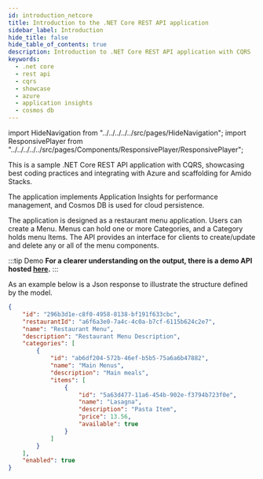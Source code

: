 ```yaml
---
id: introduction_netcore
title: Introduction to the .NET Core REST API application
sidebar_label: Introduction
hide_title: false
hide_table_of_contents: true
description: Introduction to .NET Core REST API application with CQRS
keywords:
  - .net core
  - rest api
  - cqrs
  - showcase
  - azure
  - application insights
  - cosmos db
---
```


import HideNavigation  from "../../../../../src/pages/HideNavigation";
import ResponsivePlayer from "../../../../../src/pages/Components/ResponsivePlayer/ResponsivePlayer";

This is a sample .NET Core REST API application with CQRS, showcasing best coding practices and integrating with Azure
and scaffolding for Amido Stacks.

The application implements Application Insights for performance management,
and Cosmos DB is used for cloud persistence.

The application is designed as a restaurant menu application. Users can create a Menu.
Menus can hold one or more Categories, and a Category holds menu Items.
The API provides an interface for clients to create/update and delete any or all of the menu components.

<ResponsivePlayer url="https://youtu.be/wfuQ7ynH3FY" />


:::tip Demo
**For a clearer understanding on the output, there is a demo API hosted [here](https://dev-netcore-api.nonprod.amidostacks.com/api/menu/swagger/index.html).**
:::

As an example below is a Json response to illustrate the structure defined by the model.

```json
{
    "id": "296b3d1e-c8f0-4958-8138-bf191f633cbc",
    "restaurantId": "a6f6a3e0-7a4c-4c0a-b7cf-6115b624c2e7",
    "name": "Restaurant Menu",
    "description": "Restaurant Menu Description",
    "categories": [
        {
            "id": "ab6df204-572b-46ef-b5b5-75a6a6b47882",
            "name": "Main Menus",
            "description": "Main meals",
            "items": [
                {
                    "id": "5a63d477-11a6-454b-902e-f3794b723f0e",
                    "name": "Lasagna",
                    "description": "Pasta Item",
                    "price": 13.56,
                    "available": true
                }
            ]
        }
    ],
    "enabled": true
}
```

<HideNavigation prev />

